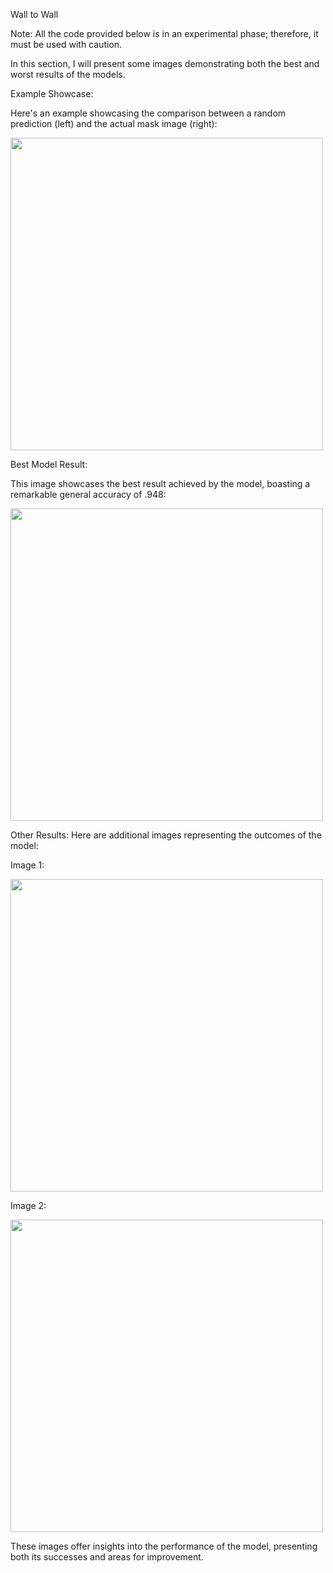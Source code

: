 
Wall to Wall

Note: All the code provided below is in an experimental phase; therefore, it must be used with caution.

In this section, I will present some images demonstrating both the best and worst results of the models.

Example Showcase:


Here's an example showcasing the comparison between a random prediction (left) and the actual mask image (right):

<img src="https://github.com/gomosak08/wall-to-wall/assets/79944448/797d4aa9-03f6-4f5c-97a2-33a9ed018a96" width="500" height="500">

Best Model Result:

This image showcases the best result achieved by the model, boasting a remarkable general accuracy of .948:

<img src = "https://github.com/gomosak08/wall-to-wall/assets/79944448/87173383-71dd-4062-959b-37065f59d26b" width = "500" heigth = "500">

Other Results:
Here are additional images representing the outcomes of the model:

Image 1:

<img src = "https://github.com/gomosak08/wall-to-wall/assets/79944448/87173383-71dd-4062-959b-37065f59d26b" width = "500" heigth = "500">

Image 2:

<img src = "https://github.com/gomosak08/wall-to-wall/assets/79944448/9f9a31e1-927c-4e27-94ac-a886b4dd5594" width = "500" heigth = "500">







These images offer insights into the performance of the model, presenting both its successes and areas for improvement.






